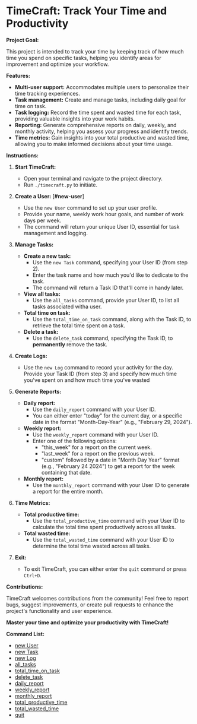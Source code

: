# TimeCraft: Track Your Time and Productivity

**Project Goal:**

This project is intended to track your time by keeping track of how much time
you spend on specific tasks, helping you identify areas for improvement and 
optimize your workflow.

**Features:**

* **Multi-user support:** Accommodates multiple users to personalize their time tracking experiences.
* **Task management:** Create and manage tasks, including daily goal for time
on task.
* **Task logging:** Record the time spent and wasted time for each task, providing valuable insights into your work habits.
* **Reporting:** Generate comprehensive reports on daily, weekly, and monthly activity, helping you assess your progress and identify trends.
* **Time metrics:** Gain insights into your total productive and wasted time, allowing you to make informed decisions about your time usage.

**Instructions:**

1. **Start TimeCraft:**
   - Open your terminal and navigate to the project directory.
   - Run `./timecraft.py` to initiate.

2. **Create a User:** [**#new-user**]
   - Use the `new User` command to set up your user profile.
   - Provide your name, weekly work hour goals, and number of work days per 
     week.
   - The command will return your unique User ID, essential for task 
     management and logging.

3. **Manage Tasks:**
   - **Create a new task:**
     - Use the `new Task` command, specifying your User ID (from step 2).
     - Enter the task name and how much you'd like to dedicate to the task.
     - The command will return a Task ID that'll come in handy later.
   - **View all tasks:**
     - Use the `all_tasks` command, provide your User ID, to list all tasks
       associated witha  user.
   - **Total time on task:**
     - Use the `total_time_on_task` command, along with the Task ID, to
       retrieve the total time spent on a task.
   - **Delete a task:**
     - Use the `delete_task` command, specifying the Task ID, to 
       __permanently__ remove the task.
4. **Create Logs:**
    - Use the `new Log` command to record your activity for the day. Provide       your Task ID (from step 3) and specify how much time you've spent on 
      and how much time you've wasted

4. **Generate Reports:**
   - **Daily report:**
     - Use the `daily_report` command with your User ID.
     - You can either enter "today" for the current day, or a specific date in the format "Month-Day-Year" (e.g., "February 29, 2024").
   - **Weekly report:**
     - Use the `weekly_report` command with your User ID.
     - Enter one of the following options:
       - "this_week" for a report on the current week.
       - "last_week" for a report on the previous week.
       - "custom" followed by a date in "Month Day Year" format (e.g., "February 24 2024") to get a report for the week containing that date.
   - **Monthly report:**
     - Use the `monthly_report` command with your User ID to generate a report for the entire month.

5. **Time Metrics:**
   - **Total productive time:**
     - Use the `total_productive_time` command with your User ID to calculate the total time spent productively across all tasks.
   - **Total wasted time:**
     - Use the `total_wasted_time` command with your User ID to determine the total time wasted across all tasks.

6. **Exit:**
   - To exit TimeCraft, you can either enter the `quit` command or press `Ctrl+D`.

**Contributions:**

TimeCraft welcomes contributions from the community! Feel free to report bugs, suggest improvements, or create pull requests to enhance the project's functionality and user experience.

**Master your time and optimize your productivity with TimeCraft!**

**Command List:**

- [new User](#new-user)
- [new Task](#new-task)
- [new Log](#new-log)
- [all_tasks](#all_tasks)
- [total_time_on_task](#total_time_on_task)
- [delete_task](#delete_task)
- [daily_report](#daily-report)
- [weekly_report](#weekly-report)
- [monthly_report](#monthly-report)
- [total_productive_time](#total_productive_time)
- [total_wasted_time](#total_wasted_time)
- [quit](#quit)

